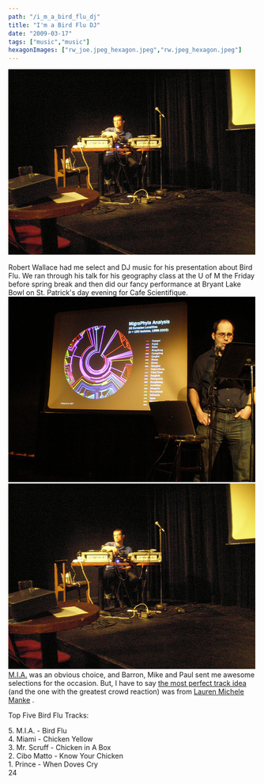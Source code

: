 ```yaml
---
path: "/i_m_a_bird_flu_dj"
title: "I'm a Bird Flu DJ"
date: "2009-03-17"
tags: ["music","music"]
hexagonImages: ["rw_joe.jpeg_hexagon.jpeg","rw.jpeg_hexagon.jpeg"]
---
```


 [![](rw_joe.jpeg)](rw_joe.jpeg)

Robert Wallace had me select and DJ music for his presentation about Bird Flu. We ran through his talk for his geography class at the U of M the Friday before spring break and then did our fancy performance at Bryant Lake Bowl on St. Patrick's day evening for Cafe Scientifique. [![rw](rw.jpeg "rw")](rw.jpeg) [![rw_joe](rw_joe.jpeg "rw_joe")](rw_joe.jpeg) [M.I.A.](http://www.youtube.com/watch?v=D6iEe_1kWqA) was an obvious choice, and Barron, Mike and Paul sent me awesome selections for the occasion. But, I have to say [the most perfect track idea](http://www.youtube.com/watch?v=L2PmmEObVLU) (and the one with the greatest crowd reaction) was from [Lauren Michele Manke](http://oakened.blogspot.com/) .

Top Five Bird Flu Tracks:

5\. M.I.A. - Bird Flu  
4\. Miami - Chicken Yellow  
3\. Mr. Scruff - Chicken in A Box  
2\. Cibo Matto - Know Your Chicken  
1\. Prince - When Doves Cry  
24 
  <!---
  <div class="field field-type-filefield field-field-images" xmlns="http://www.w3.org/1999/xhtml">
      
    <div class="field-items">
            <div class="field-item odd">
                    <a href="http://www.beigerecords.com/joe-old/sites/default/files/rw_joe.jpeg" class="imagecache imagecache-square_thumbnail imagecache-imagelink imagecache-square_thumbnail_imagelink"><img src="http://www.beigerecords.com/joe-old/sites/default/files/imagecache/square_thumbnail/rw_joe.jpeg" alt="" title="" width="300" height="300" class="imagecache imagecache-square_thumbnail"/></a>        </div>
        </div>
</div> 
Robert Wallace had me select and DJ music for his presentation about Bird Flu.  We ran through his talk for his geography class at the U of M the Friday before spring break and then did our fancy performance at Bryant Lake Bowl on St. Patrick's day evening for Cafe Scientifique.

 <a href="/joe/newdrupal/sites/default/files/images/rw.jpeg" xmlns="http://www.w3.org/1999/xhtml"><img src="/joe/newdrupal/sites/default/files/images/rw.jpeg" alt="rw" title="rw" width="500" height="375" class="alignnone size-full wp-image-292"/></a> 

 <a href="/joe/newdrupal/sites/default/files/images/rw_joe.jpeg" xmlns="http://www.w3.org/1999/xhtml"><img src="/joe/newdrupal/sites/default/files/images/rw_joe.jpeg" alt="rw_joe" title="rw_joe" width="500" height="375" class="alignnone size-full wp-image-293"/></a> 

 <a href="http://www.youtube.com/watch?v=D6iEe_1kWqA" xmlns="http://www.w3.org/1999/xhtml">M.I.A.</a>  was an obvious choice, and Barron, Mike and Paul sent me awesome selections for the occasion.  But, I have to say  <a href="http://www.youtube.com/watch?v=L2PmmEObVLU" xmlns="http://www.w3.org/1999/xhtml">the most perfect track idea</a>  (and the one with the greatest crowd reaction) was from  <a href="http://oakened.blogspot.com/" xmlns="http://www.w3.org/1999/xhtml">Lauren Michele Manke</a> . 

 <p xmlns="http://www.w3.org/1999/xhtml">Top Five Bird Flu Tracks:</p> 
5. M.I.A. - Bird Flu <br xmlns="http://www.w3.org/1999/xhtml"/> 
4. Miami - Chicken Yellow <br xmlns="http://www.w3.org/1999/xhtml"/> 
3. Mr. Scruff - Chicken in A Box <br xmlns="http://www.w3.org/1999/xhtml"/> 
2. Cibo Matto - Know Your Chicken <br xmlns="http://www.w3.org/1999/xhtml"/> 
1. Prince - When Doves Cry <br xmlns="http://www.w3.org/1999/xhtml"/> 

 24
  --->
